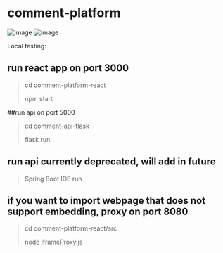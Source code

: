 # comment-platform
 ![image](https://user-images.githubusercontent.com/36948683/194723681-426f75e0-6baa-4c71-9d09-2a84a2ae5446.png)
![image](https://user-images.githubusercontent.com/36948683/194723658-05831ea4-9903-409b-8a96-24b8bdaad490.png)

Local testing: 

## run react app on port 3000 
> cd comment-platform-react
> 
> npm start

##run api on port 5000
> cd comment-api-flask
> 
> flask run

## run api currently deprecated, will add in future
> Spring Boot IDE run 

## if you want to import webpage that does not support embedding, proxy on port 8080
> cd comment-platform-react/src
> 
> node iframeProxy.js
